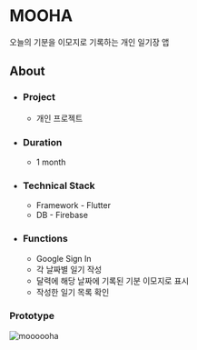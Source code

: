 # MOOHA

오늘의 기분을 이모지로 기록하는 개인 일기장 앱

## About
* ### Project
  * 개인 프로젝트
* ### Duration
  * 1 month

* ### Technical Stack
  * Framework - Flutter
  * DB - Firebase

* ### Functions
  * Google Sign In
  * 각 날짜별 일기 작성
  * 달력에 해당 날짜에 기록된 기분 이모지로 표시
  * 작성한 일기 목록 확인

### Prototype
![moooooha](https://user-images.githubusercontent.com/108703281/203540225-dc190e11-e0ea-4e9a-9556-5877f7a3965d.JPG)




